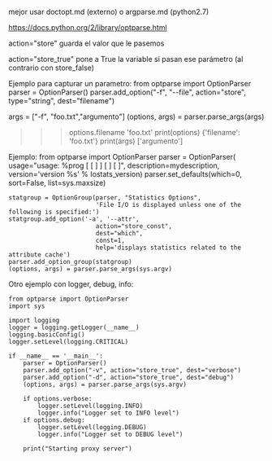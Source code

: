 mejor usar doctopt.md (externo) o argparse.md (python2.7)

https://docs.python.org/2/library/optparse.html


action="store"
  guarda el valor que le pasemos

action="store_true"
  pone a True la variable si pasan ese parámetro (al contrario con store_false)



Ejemplo para capturar un parametro:
from optparse import OptionParser
parser = OptionParser()
parser.add_option("-f", "--file",
                  action="store", type="string", dest="filename")

args = ["-f", "foo.txt","argumento"]
(options, args) = parser.parse_args(args)

>>> options.filename
'foo.txt'
>>> print(options)
{'filename': 'foo.txt'}
>>> print(args)
['argumento']





Ejemplo:
    from optparse import OptionParser
    parser = OptionParser(
        usage="usage: %prog [ <interval> [ <count> ] ] [ <options> ] [ <mount point> ]",
        description=mydescription,
        version='version %s' % Iostats_version)
    parser.set_defaults(which=0, sort=False, list=sys.maxsize)

    statgroup = OptionGroup(parser, "Statistics Options",
                            'File I/O is displayed unless one of the following is specified:')
    statgroup.add_option('-a', '--attr',
                            action="store_const",
                            dest="which",
                            const=1,
                            help='displays statistics related to the attribute cache')
    parser.add_option_group(statgroup)
    (options, args) = parser.parse_args(sys.argv)



Otro ejemplo con logger, debug, info:

    from optparse import OptionParser
    import sys
    
    import logging
    logger = logging.getLogger(__name__)
    logging.basicConfig()
    logger.setLevel(logging.CRITICAL)
    
    if __name__ == '__main__':
        parser = OptionParser()
        parser.add_option("-v", action="store_true", dest="verbose")
        parser.add_option("-d", action="store_true", dest="debug")
        (options, args) = parser.parse_args(sys.argv)
    
        if options.verbose:
            logger.setLevel(logging.INFO)
            logger.info("Logger set to INFO level")
        if options.debug:
            logger.setLevel(logging.DEBUG)
            logger.info("Logger set to DEBUG level")
    
        print("Starting proxy server")
    
